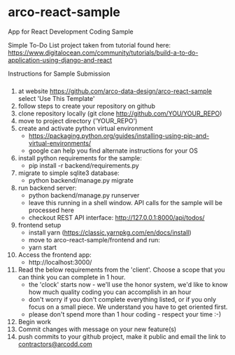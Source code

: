 # arco-react-sample
App for React Development Coding Sample

Simple To-Do List project taken from tutorial found here: https://www.digitalocean.com/community/tutorials/build-a-to-do-application-using-django-and-react

Instructions for Sample Submission

### 
1. at website https://github.com/arco-data-design/arco-react-sample select 'Use This Template'
2. follow steps to create your repository on github
3. clone repository locally (git clone http://github.com/YOU/YOUR_REPO)
4. move to project directory ('YOUR_REPO')
5. create and activate python virtual environment
    * https://packaging.python.org/guides/installing-using-pip-and-virtual-environments/
    * google can help you find alternate instructions for your OS
6. install python requirements for the sample:
    * pip install -r backend/requirements.py
7. migrate to simple sqlite3 database:
    * python backend/manage.py migrate
8. run backend server:
    * python backend/manage.py runserver
    * leave this running in a shell window. API calls for the sample will be processed here
    * checkout REST API interface: http://127.0.0.1:8000/api/todos/
9. frontend setup
    * install yarn (https://classic.yarnpkg.com/en/docs/install)
    * move to arco-react-sample/frontend and run:
    * yarn start
10. Access the frontend app:
    * http://localhost:3000/
11. Read the below requirements from the 'client'. Choose a scope that you can think you can complete in 1 hour.
    * the 'clock' starts now - we'll use the honor system, we'd like to know how much quality coding you can accomplish in an hour
    * don't worry if you don't complete everything listed, or if you only focus on a small piece. We understand you have to get oriented first.
    * please don't spend more than 1 hour coding - respect your time :-)
12. Begin work 
13. Commit changes with message on your new feature(s)
14. push commits to your github project, make it public and email the link to contractors@arcodd.com
### 
